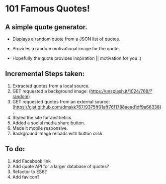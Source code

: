# 101 Famous Quotes!

## A simple quote generator.
* Displays a random quote from a JSON list of quotes.

* Provides a random motivational image for the quote.

* Hopefully the quote provides inspiration || motivation for you :)

## Incremental Steps taken:
1. Extracted quotes from a local source.
2. GET requested a background image:  (https://unsplash.it/1024/768/?random)
3. GET requested quotes from an external source: (https://gist.github.com/dmakk767/9375ff01aff76f1788aead1df9a66338).
4. Styled the site for aesthetics.
5. Added a social media share button.
6. Made it mobile responsive.
7. Background image reloads with button click.

## To do:
1. Add Facebook link
2. Add quote API for a larger database of quotes?
3. Refactor to ES6?
4. Add favicon?
